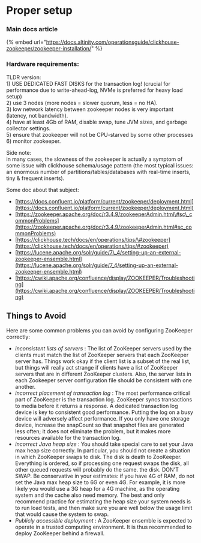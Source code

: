 # Proper setup

### Main docs article

{% embed url="https://docs.altinity.com/operationsguide/clickhouse-zookeeper/zookeeper-installation/" %}

### Hardware requirements: 

TLDR version:  
 1\) USE DEDICATED FAST DISKS for the transaction log! \(crucial for performance due to write-ahead-log, NVMe is preferred for heavy load setup\)  
 2\) use 3 nodes \(more nodes = slower quorum, less = no HA\).  
 3\) low network latency between zookeeper nodes is very important \(latency, not bandwidth\).  
 4\) have at least 4Gb of RAM, disable swap, tune JVM sizes, and garbage collector settings.  
 5\) ensure that zookeeper will not be CPU-starved by some other processes  
 6\) monitor zookeeper.

Side note:  
 in many cases, the slowness of the zookeeper is actually a symptom of some issue with clickhouse schema/usage pattern \(the most typical issues: an enormous number of partitions/tables/databases with real-time inserts, tiny & frequent inserts\).

Some doc about that subject:

* [https://docs.confluent.io/platform/current/zookeeper/deployment.html](https://docs.confluent.io/platform/current/zookeeper/deployment.html)
* [https://zookeeper.apache.org/doc/r3.4.9/zookeeperAdmin.html\#sc\_commonProblems](https://zookeeper.apache.org/doc/r3.4.9/zookeeperAdmin.html#sc_commonProblems)
* [https://clickhouse.tech/docs/en/operations/tips/\#zookeeper](https://clickhouse.tech/docs/en/operations/tips/#zookeeper)
* [https://lucene.apache.org/solr/guide/7\_4/setting-up-an-external-zookeeper-ensemble.html](https://lucene.apache.org/solr/guide/7_4/setting-up-an-external-zookeeper-ensemble.html)
* [https://cwiki.apache.org/confluence/display/ZOOKEEPER/Troubleshooting](https://cwiki.apache.org/confluence/display/ZOOKEEPER/Troubleshooting)

## Things to Avoid <a id="Propersetup-ThingstoAvoid"></a>

Here are some common problems you can avoid by configuring ZooKeeper correctly:

* _inconsistent lists of servers_ : The list of ZooKeeper servers used by the clients must match the list of ZooKeeper servers that each ZooKeeper server has. Things work okay if the client list is a subset of the real list, but things will really act strange if clients have a list of ZooKeeper servers that are in different ZooKeeper clusters. Also, the server lists in each Zookeeper server configuration file should be consistent with one another.
* _incorrect placement of transaction log_ : The most performance critical part of ZooKeeper is the transaction log. ZooKeeper syncs transactions to media before it returns a response. A dedicated transaction log device is key to consistent good performance. Putting the log on a busy device will adversely affect performance. If you only have one storage device, increase the snapCount so that snapshot files are generated less often; it does not eliminate the problem, but it makes more resources available for the transaction log.
* _incorrect Java heap size_ : You should take special care to set your Java max heap size correctly. In particular, you should not create a situation in which ZooKeeper swaps to disk. The disk is death to ZooKeeper. Everything is ordered, so if processing one request swaps the disk, all other queued requests will probably do the same. the disk. DON'T SWAP. Be conservative in your estimates: if you have 4G of RAM, do not set the Java max heap size to 6G or even 4G. For example, it is more likely you would use a 3G heap for a 4G machine, as the operating system and the cache also need memory. The best and only recommend practice for estimating the heap size your system needs is to run load tests, and then make sure you are well below the usage limit that would cause the system to swap.
* _Publicly accessible deployment_ : A ZooKeeper ensemble is expected to operate in a trusted computing environment. It is thus recommended to deploy ZooKeeper behind a firewall.


